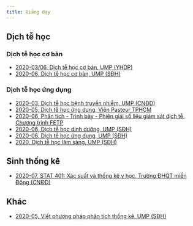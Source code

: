 ```yaml
---
title: Giảng dạy
---
```


## Dịch tễ học 

### Dịch tễ học cơ bản

* [2020-03/06, Dịch tễ học cơ bản, UMP (YHDP)]()
* [2020-06, Dịch tễ học cơ bản, UMP (SĐH)]()

### Dịch tễ học ứng dụng

* [2020-03, Dịch tễ học bệnh truyền nhiễm, UMP (CNĐD)]()
* [2020-05, Dịch tễ học ứng dụng, Viện Pasteur TPHCM]()
* [2020-06, Phân tích - Trình bày - Phiên giải số liệu giám sát dịch tễ, Chương trình FETP]()
* [2020-06, Dịch tễ học dinh dưỡng, UMP (SĐH)]()
* [2020-06, Dịch tễ học ứng dụng, UMP (SĐH)]()
* [2020, Dịch tễ học lâm sàng, UMP (SĐH)]()

## Sinh thống kê

* [2020-07, STAT 401: Xác suất và thống kê y học, Trường ĐHQT miền Đông (CNĐD)](../courses/STK_STAT401.html)
    
## Khác    

* [2020-05, Viết phương pháp phân tích thống kê, UMP (SĐH)]()
